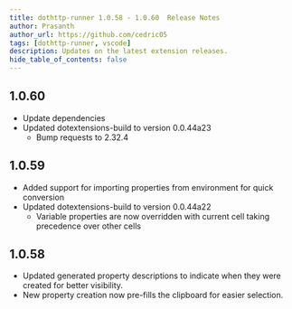 ```yaml
---
title: dothttp-runner 1.0.58 - 1.0.60  Release Notes
author: Prasanth
author_url: https://github.com/cedric05
tags: [dothttp-runner, vscode]
description: Updates on the latest extension releases.
hide_table_of_contents: false
---
```


## 1.0.60
- Update dependencies
- Updated dotextensions-build to version 0.0.44a23
  - Bump requests to 2.32.4

## 1.0.59
- Added support for importing properties from environment for quick conversion
- Updated dotextensions-build to version 0.0.44a22
  - Variable properties are now overridden with current cell taking precedence over other cells

## 1.0.58
- Updated generated property descriptions to indicate when they were created for better visibility.
- New property creation now pre-fills the clipboard for easier selection.